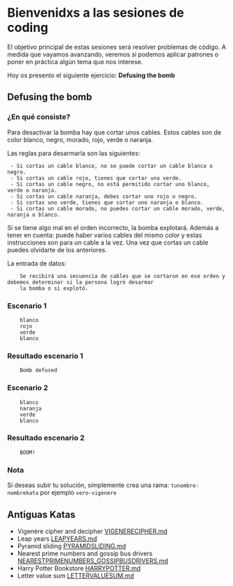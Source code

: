 # Bienvenidxs a las sesiones de coding

El objetivo principal de estas sesiones será resolver problemas de código. A medida que vayamos avanzando, veremos
si podemos aplicar patrones o poner en práctica algún tema que nos interese.

Hoy os presento el siguiente ejercicio: **Defusing the bomb**

## Defusing the bomb

### ¿En qué consiste?

Para desactivar la bomba hay que cortar unos cables. Estos cables son de color blanco, negro, morado, rojo, verde o
naranja.

Las reglas para desarmarla son las siguientes:
```
 - Si cortas un cable blanco, no se puede cortar un cable blanco o negro.
 - Si cortas un cable rojo, tienes que cortar uno verde.
 - Si cortas un cable negro, no está permitido cortar uno blanco, verde o naranja.
 - Si cortas un cable naranja, debes cortar uno rojo o negro.
 - Si cortas uno verde, tienes que cortar uno naranja o blanco.
 - Si cortas un cable morado, no puedes cortar un cable morado, verde, naranja o blanco.
```
Si se tiene algo mal en el orden incorrecto, la bomba explotará. Además a tener en cuenta: puede haber varios cables
del mismo color y estas instrucciones son para un cable a la vez. Una vez que cortas un cable puedes olvidarte de los
anteriores.

La entrada de datos:
```
    Se recibirá una secuencia de cables que se cortaron en ese orden y debemos determinar si la persona logró desarmar
    la bomba o si explotó.
```

### Escenario 1
```
    blanco
    rojo
    verde
    blanco
```

### Resultado escenario 1
```
    Bomb defused
```

### Escenario 2
```
    blanco
    naranja
    verde
    blanco
```

### Resultado escenario 2
```
    BOOM!
```

### Nota
Si deseas subir tu solución, simplemente crea una rama: `tunombre-nombrekata` por ejemplo `vero-vigenere`

## Antiguas Katas
- Vigenère cipher and decipher [VIGENERECIPHER.md](old-katas/VIGENERECIPHER.md)
- Leap years [LEAPYEARS.md](old-katas/LEAPYEARS.md)
- Pyramid sliding [PYRAMIDSLIDING.md](old-katas/PYRAMIDSLIDING.md)
- Nearest prime numbers and gossip bus drivers [NEARESTPRIMENUMBERS_GOSSIPBUSDRIVERS.md](old-katas/NEARESTPRIMENUMBERS_GOSSIPBUSDRIVERS.md)
- Harry Potter Bookstore [HARRYPOTTER.md](old-katas/HARRYPOTTER.md)
- Letter value sum [LETTERVALUESUM.md](old-katas/LETTERVALUESUM.md)
